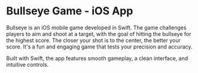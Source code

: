 # Bullseye Game - iOS App

Bullseye is an iOS mobile game developed in Swift. The game challenges players to aim and shoot at a target, with the goal of hitting the bullseye for the highest score. The closer your shot is to the center, the better your score. It's a fun and engaging game that tests your precision and accuracy.

Built with Swift, the app features smooth gameplay, a clean interface, and intuitive controls.
